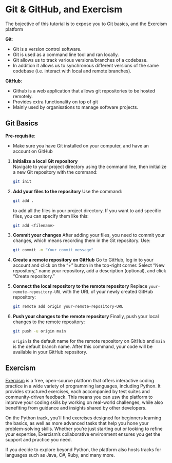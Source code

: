 # Git & GitHub, and Exercism

The bojective of this tutorial is to expose you to Git basics, and the Exercism platform

**Git**:

- Git is a version control software.
- Git is used as a command line tool and ran locally.
- Git allows us to track various versions/branches of a codebase.
- In addition it allows us to synchronous different versions of the same codebase (i.e. interact with local and remote branches).

**GitHub**:
- Github is a web application that allows git repositories to be hosted remotely.
- Provides extra functionality on top of git
- Mainly used by organisations to manage software projects.


## Git Basics

**Pre-requisite**:
- Make sure you have Git installed on your computer, and have an account on GitHub

1. **Initialize a local Git repository**  
   Navigate to your project directory using the command line, then initialize a new Git repository with the command:
   ```bash
   git init
   ```

2. **Add your files to the repository**
    Use the command:
    ```bash
    git add .
    ```
    to add all the files in your project directory. If you want to add specific files, you can specify them like this:
    ```bash
    git add <filename>
    ```

3. **Commit your changes**
    After adding your files, you need to commit your changes, which means recording them in the Git repository. Use:
    ```bash
    git commit -m "Your commit message"
    ```

4. **Create a remote repository on GitHub**
    Go to GitHub, log in to your account and click on the “+” button in the top-right corner. Select “New repository,” name your repository, add a description (optional), and click “Create repository.”

5. **Connect the local repository to the remote repository**
    Replace `your-remote-repository-URL` with the URL of your newly created GitHub repository:
    ```bash
    git remote add origin your-remote-repository-URL
    ```

6. **Push your changes to the remote repository**
    Finally, push your local changes to the remote repository:
    ```bash
    git push -u origin main
    ```
    `origin` is the default name for the remote repository on GitHub and `main` is the default branch name. After this command, your code will be available in your GitHub repository.


## Exercism

[Exercism](https://exercism.org/tracks/python/) is a free, open-source platform that offers interactive coding practice in a wide variety of programming languages, including Python. It provides structured exercises, each accompanied by test suites and community-driven feedback. This means you can usw the platform to improve your coding skills by working on real-world challenges, while also benefiting from guidance and insights shared by other developers.

On the Python track, you’ll find exercises designed for beginners learning the basics, as well as more advanced tasks that help you hone your problem-solving skills. Whether you’re just starting out or looking to refine your expertise, Exercism’s collaborative environment ensures you get the support and practice you need. 

If you decide to explore beyond Python, the platform also hosts tracks for languages such as Java, C#, Ruby, and many more.

